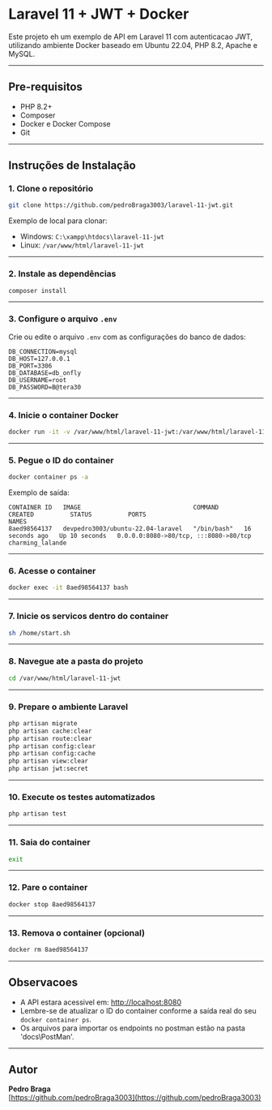 # Laravel 11 + JWT + Docker

Este projeto eh um exemplo de API em Laravel 11 com autenticacao JWT, utilizando ambiente Docker baseado em Ubuntu 22.04, PHP 8.2, Apache e MySQL.

---

##  Pre-requisitos

- PHP 8.2+
- Composer
- Docker e Docker Compose
- Git

---

##  Instruções de Instalação

### 1. Clone o repositório

```bash
git clone https://github.com/pedroBraga3003/laravel-11-jwt.git
```

Exemplo de local para clonar:

- Windows: `C:\xampp\htdocs\laravel-11-jwt`
- Linux: `/var/www/html/laravel-11-jwt`

---

### 2. Instale as dependências

```bash
composer install
```

---

### 3. Configure o arquivo `.env`

Crie ou edite o arquivo `.env` com as configurações do banco de dados:

```env
DB_CONNECTION=mysql
DB_HOST=127.0.0.1
DB_PORT=3306
DB_DATABASE=db_onfly
DB_USERNAME=root
DB_PASSWORD=B@tera30
```

---

### 4. Inicie o container Docker

```bash
docker run -it -v /var/www/html/laravel-11-jwt:/var/www/html/laravel-11-jwt -d -p 8080:80 devpedro3003/ubuntu-22.04-laravel
```

---

### 5. Pegue o ID do container

```bash
docker container ps -a
```

Exemplo de saida:

```
CONTAINER ID   IMAGE                               COMMAND       CREATED          STATUS          PORTS                                   NAMES
8aed98564137   devpedro3003/ubuntu-22.04-laravel   "/bin/bash"   16 seconds ago   Up 10 seconds   0.0.0.0:8080->80/tcp, :::8080->80/tcp   charming_lalande
```

---

### 6. Acesse o container

```bash
docker exec -it 8aed98564137 bash
```

---

### 7. Inicie os servicos dentro do container

```bash
sh /home/start.sh
```

---

### 8. Navegue ate a pasta do projeto

```bash
cd /var/www/html/laravel-11-jwt
```

---

### 9. Prepare o ambiente Laravel

```bash
php artisan migrate
php artisan cache:clear
php artisan route:clear
php artisan config:clear
php artisan config:cache
php artisan view:clear
php artisan jwt:secret
```

---

### 10. Execute os testes automatizados

```bash
php artisan test
```

---

### 11. Saia do container

```bash
exit
```

---

### 12. Pare o container

```bash
docker stop 8aed98564137
```

---

### 13. Remova o container (opcional)

```bash
docker rm 8aed98564137
```

---

##  Observacoes

- A API estara acessivel em: [http://localhost:8080](http://localhost:8080)
- Lembre-se de atualizar o ID do container conforme a saída real do seu `docker container ps`.
- Os arquivos para importar os endpoints no postman estão na pasta 'docs\PostMan'.

---

##  Autor

**Pedro Braga**  
[https://github.com/pedroBraga3003](https://github.com/pedroBraga3003)

